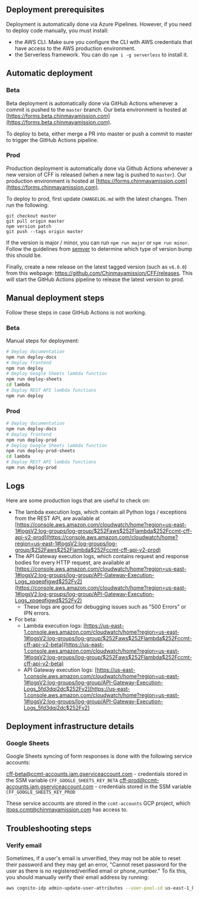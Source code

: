 ## Deployment prerequisites

Deployment is automatically done via Azure Pipelines. However, if you need to deploy code manually, you must install:

- the AWS CLI. Make sure you configure the CLI with AWS credentials that have access to the AWS production environment.
- the Serverless framework. You can do `npm i -g serverless` to install it.

## Automatic deployment

### Beta

Beta deployment is automatically done via GitHub Actions whenever a commit is pushed to the `master` branch. Our beta environment is hosted at [https://forms.beta.chinmayamission.com](https://forms.beta.chinmayamission.com).

To deploy to beta, either merge a PR into master or push a commit to master to trigger the GitHub Actions pipeline.

### Prod

Production deployment is automatically done via Github Actions whenever a new version of CFF is released (when a new tag is pushed to `master`). Our production environment is hosted at [https://forms.chinmayamission.com](https://forms.chinmayamission.com).

To deploy to prod, first update `CHANGELOG.md` with the latest changes. Then run the following:

```
git checkout master
git pull origin master
npm version patch
git push --tags origin master
```

If the version is major / minor, you can run `npm run major` or `npm run minor`. Follow the guidelines from [semver](https://semver.org/) to determine which type of version bump this should be.

Finally, create a new release on the latest tagged version (such as `v6.0.0`) from this webpage: https://github.com/Chinmayamission/CFF/releases. This will start the GitHub Actions pipeline to release the latest version to prod.


## Manual deployment steps

Follow these steps in case GitHub Actions is not working.

### Beta

Manual steps for deployment:

```bash
# Deploy documentation
npm run deploy-docs
# Deploy frontend
npm run deploy
# Deploy Google Sheets lambda function
npm run deploy-sheets
cd lambda
# Deploy REST API lambda functions
npm run deploy
```

### Prod


```bash
# Deploy documentation
npm run deploy-docs
# Deploy frontend
npm run deploy-prod
# Deploy Google Sheets lambda function
npm run deploy-prod-sheets
cd lambda
# Deploy REST API lambda functions
npm run deploy-prod
```

## Logs

Here are some production logs that are useful to check on:

- The lambda execution logs, which contain all Python logs / exceptions from the REST API, are available at [https://console.aws.amazon.com/cloudwatch/home?region=us-east-1#logsV2:log-groups/log-group/$252Faws$252Flambda$252Fccmt-cff-api-v2-prod](https://console.aws.amazon.com/cloudwatch/home?region=us-east-1#logsV2:log-groups/log-group/$252Faws$252Flambda$252Fccmt-cff-api-v2-prod)
- The API Gateway execution logs, which contains request and response bodies for every HTTP request, are available at [https://console.aws.amazon.com/cloudwatch/home?region=us-east-1#logsV2:log-groups/log-group/API-Gateway-Execution-Logs_xpqeqfjgwd$252Fv2](https://console.aws.amazon.com/cloudwatch/home?region=us-east-1#logsV2:log-groups/log-group/API-Gateway-Execution-Logs_xpqeqfjgwd$252Fv2)
    - These logs are good for debugging issues such as "500 Errors" or IPN errors.
- For beta:
    - Lambda execution logs: [https://us-east-1.console.aws.amazon.com/cloudwatch/home?region=us-east-1#logsV2:log-groups/log-group/$252Faws$252Flambda$252Fccmt-cff-api-v2-beta](https://us-east-1.console.aws.amazon.com/cloudwatch/home?region=us-east-1#logsV2:log-groups/log-group/$252Faws$252Flambda$252Fccmt-cff-api-v2-beta)
    - API Gateway execution logs: [https://us-east-1.console.aws.amazon.com/cloudwatch/home?region=us-east-1#logsV2:log-groups/log-group/API-Gateway-Execution-Logs_5fd3dqj2dc$252Fv2](https://us-east-1.console.aws.amazon.com/cloudwatch/home?region=us-east-1#logsV2:log-groups/log-group/API-Gateway-Execution-Logs_5fd3dqj2dc$252Fv2)

## Deployment infrastructure details

### Google Sheets

Google Sheets syncing of form responses is done with the following service accounts:

cff-beta@ccmt-accounts.iam.gserviceaccount.com - credentials stored in the SSM variable `CFF_GOOGLE_SHEETS_KEY_BETA`
cff-prod@ccmt-accounts.iam.gserviceaccount.com - credentials stored in the SSM variable `CFF_GOOGLE_SHEETS_KEY_PROD`

These service accounts are stored in the `ccmt-accounts` GCP project, which itops.ccmt@chinmayamission.com has access to.

## Troubleshooting steps

### Verify email

Sometimes, if a user's email is unverified, they may not be able to reset their password and they may get an error, "Cannot reset password for the user as there is no registered/verified email or phone_number." To fix this, you should manually verify their email address by running:

```bash
aws cognito-idp admin-update-user-attributes --user-pool-id us-east-1_kcpcLxLzn --username [cognito user id] --user-attributes Name="email_verified",Value="true"
```